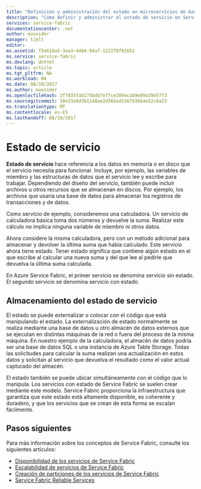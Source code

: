 ```yaml
---
title: "Definición y administración del estado en microservicios de Azure | Microsoft Docs"
description: "Cómo definir y administrar el estado de servicio en Service Fabric"
services: service-fabric
documentationcenter: .net
author: masnider
manager: timlt
editor: 
ms.assetid: f5e618a5-3ea3-4404-94af-122278f91652
ms.service: service-fabric
ms.devlang: dotnet
ms.topic: article
ms.tgt_pltfrm: NA
ms.workload: NA
ms.date: 08/18/2017
ms.author: masnider
ms.openlocfilehash: 2f7835fab175bdb7ef7ce3894cab9e09a39457f3
ms.sourcegitcommit: 50e23e8d3b1148ae2d36dad3167936b4e52c8a23
ms.translationtype: MT
ms.contentlocale: es-ES
ms.lasthandoff: 08/18/2017
---
```

# <a name="service-state"></a>Estado de servicio
**Estado de servicio** hace referencia a los datos en memoria o en disco que el servicio necesita para funcionar. Incluye, por ejemplo, las variables de miembro y las estructuras de datos que el servicio lee y escribe para trabajar. Dependiendo del diseño del servicio, también puede incluir archivos u otros recursos que se almacenan en discos. Por ejemplo, los archivos que usaría una base de datos para almacenar los registros de transacciones y de datos.

Como servicio de ejemplo, consideremos una calculadora. Un servicio de calculadora básica toma dos números y devuelve la suma. Realizar este cálculo no implica ninguna variable de miembro ni otros datos.

Ahora considere la misma calculadora, pero con un método adicional para almacenar y devolver la última suma que había calculado. Este servicio ahora tiene estado. Tener estado significa que contiene algún estado en el que escribe al calcular una nueva suma y del que lee al pedirle que devuelva la última suma calculada.

En Azure Service Fabric, el primer servicio se denomina servicio sin estado. El segundo servicio se denomina servicio con estado.

## <a name="storing-service-state"></a>Almacenamiento del estado de servicio
El estado se puede externalizar o colocar con el código que está manipulando el estado. La externalización de estado normalmente se realiza mediante una base de datos u otro almacén de datos externos que se ejecutan en distintas máquinas de la red o fuera del proceso de la misma máquina. En nuestro ejemplo de la calculadora, el almacén de datos podría ser una base de datos SQL o una instancia de Azure Table Storage. Todas las solicitudes para calcular la suma realizan una actualización en estos datos y solicitan al servicio que devuelva el resultado como el valor actual capturado del almacén. 

El estado también se puede ubicar simultáneamente con el código que lo manipula. Los servicios con estado de Service Fabric se suelen crear mediante este modelo. Service Fabric proporciona la infraestructura que garantiza que este estado está altamente disponible, es coherente y duradero, y que los servicios que se crean de esta forma se escalan fácilmente.

## <a name="next-steps"></a>Pasos siguientes
Para más información sobre los conceptos de Service Fabric, consulte los siguientes artículos:

* [Disponibilidad de los servicios de Service Fabric](service-fabric-availability-services.md)
* [Escalabilidad de servicios de Service Fabric](service-fabric-concepts-scalability.md)
* [Creación de particiones de los servicios de Service Fabric](service-fabric-concepts-partitioning.md)
* [Service Fabric Reliable Services](service-fabric-reliable-services-introduction.md)
